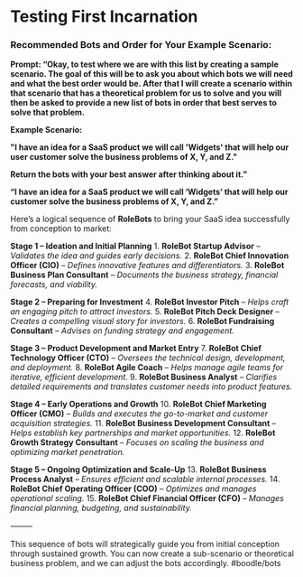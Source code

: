 # Testing First Incarnation
### Recommended Bots and Order for Your Example Scenario:

**Prompt: “Okay, to test where we are with this list by creating a sample scenario. The goal of this will be to ask you about which bots we will need and what the best order would be. After that I will create a scenario within that scenario that has a theoretical problem for us to solve and you will then be asked to provide a new list of bots in order that best serves to solve that problem.**

**Example Scenario:**

**"I have an idea for a SaaS product we will call 'Widgets' that will help our user customer solve the business problems of X, Y, and Z."**

**Return the bots with your best answer after thinking about it.”**

**“I have an idea for a SaaS product we will call ‘Widgets’ that will help our customer solve the business problems of X, Y, and Z.”**

Here’s a logical sequence of **RoleBots** to bring your SaaS idea successfully from conception to market:

**Stage 1 – Ideation and Initial Planning**
	1.	**RoleBot Startup Advisor** – *Validates the idea and guides early decisions.*
	2.	**RoleBot Chief Innovation Officer (CIO)** – *Defines innovative features and differentiators.*
	3.	**RoleBot Business Plan Consultant** – *Documents the business strategy, financial forecasts, and viability.*

**Stage 2 – Preparing for Investment**
4. **RoleBot Investor Pitch** – *Helps craft an engaging pitch to attract investors.*
5. **RoleBot Pitch Deck Designer** – *Creates a compelling visual story for investors.*
6. **RoleBot Fundraising Consultant** – *Advises on funding strategy and engagement.*

**Stage 3 – Product Development and Market Entry**
7. **RoleBot Chief Technology Officer (CTO)** – *Oversees the technical design, development, and deployment.*
8. **RoleBot Agile Coach** – *Helps manage agile teams for iterative, efficient development.*
9. **RoleBot Business Analyst** – *Clarifies detailed requirements and translates customer needs into product features.*

**Stage 4 – Early Operations and Growth**
10. **RoleBot Chief Marketing Officer (CMO)** – *Builds and executes the go-to-market and customer acquisition strategies.*
11. **RoleBot Business Development Consultant** – *Helps establish key partnerships and market opportunities.*
12. **RoleBot Growth Strategy Consultant** – *Focuses on scaling the business and optimizing market penetration.*

**Stage 5 – Ongoing Optimization and Scale-Up**
13. **RoleBot Business Process Analyst** – *Ensures efficient and scalable internal processes.*
14. **RoleBot Chief Operating Officer (COO)** – *Optimizes and manages operational scaling.*
15. **RoleBot Chief Financial Officer (CFO)** – *Manages financial planning, budgeting, and sustainability.*

⸻

This sequence of bots will strategically guide you from initial conception through sustained growth. You can now create a sub-scenario or theoretical business problem, and we can adjust the bots accordingly.
#boodle/bots